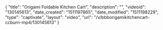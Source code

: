 {
    "title": "Origami Foldable Kitchen Cart",
    "description": "",
    "videoid": "130145613",
    "date_created": "1511197865",
    "date_modified": "1511198229",
    "type": "captivate",
    "layout": "video",
    "url": "\/v\/bbborigamikitchencart-ccburn-mp4\/130145613"
}